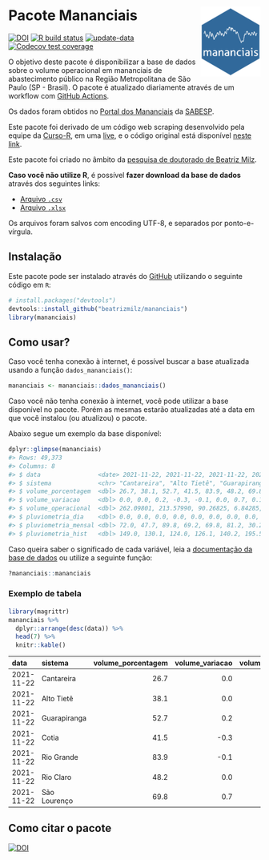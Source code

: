 
<!-- README.md is generated from README.Rmd. Please edit that file -->

# Pacote Mananciais <img src="man/figures/hexlogo.png" align="right" width = "120px"/>

<!-- badges: start -->

[![DOI](https://zenodo.org/badge/DOI/10.5281/zenodo.4733056.svg)](https://doi.org/10.5281/zenodo.4733056)
[![R build
status](https://github.com/beatrizmilz/mananciais/workflows/R-CMD-check/badge.svg)](https://github.com/beatrizmilz/mananciais/actions)
[![update-data](https://github.com/beatrizmilz/mananciais/actions/workflows/2-update_data.yaml/badge.svg)](https://github.com/beatrizmilz/mananciais/actions/workflows/2-update_data.yaml)
[![Codecov test
coverage](https://codecov.io/gh/beatrizmilz/mananciais/branch/master/graph/badge.svg)](https://codecov.io/gh/beatrizmilz/mananciais?branch=master)
<!-- badges: end -->

O objetivo deste pacote é disponibilizar a base de dados sobre o volume
operacional em mananciais de abastecimento público na Região
Metropolitana de São Paulo (SP - Brasil). O pacote é atualizado
diariamente através de um workflow com [GitHub
Actions](https://github.com/beatrizmilz/mananciais/actions).

Os dados foram obtidos no [Portal dos
Mananciais](http://mananciais.sabesp.com.br/Situacao) da
[SABESP](http://site.sabesp.com.br/site/Default.aspx).

Este pacote foi derivado de um código web scraping desenvolvido pela
equipe da [Curso-R](https://www.curso-r.com/), em uma
[live](https://youtu.be/jvZIxrMmOcQ), e o código original está
disponível [neste
link](https://github.com/curso-r/lives/blob/master/drafts/20200730_scraper_sabesp.R).

Este pacote foi criado no âmbito da [pesquisa de doutorado de Beatriz
Milz](https://beatrizmilz.github.io/tese/).

**Caso você não utilize R**, é possível **fazer download da base de
dados** através dos seguintes links:

  - [Arquivo
    `.csv`](https://github.com/beatrizmilz/mananciais/raw/master/inst/extdata/mananciais.csv)
  - [Arquivo
    `.xlsx`](https://github.com/beatrizmilz/mananciais/blob/master/inst/extdata/mananciais.xlsx?raw=true)

Os arquivos foram salvos com encoding UTF-8, e separados por
ponto-e-vírgula.

## Instalação

Este pacote pode ser instalado através do [GitHub](https://github.com/)
utilizando o seguinte código em `R`:

``` r
# install.packages("devtools")
devtools::install_github("beatrizmilz/mananciais")
library(mananciais)
```

## Como usar?

Caso você tenha conexão à internet, é possível buscar a base atualizada
usando a função `dados_mananciais()`:

``` r
mananciais <- mananciais::dados_mananciais() 
```

Caso você não tenha conexão à internet, você pode utilizar a base
disponível no pacote. Porém as mesmas estarão atualizadas até a data em
que você instalou (ou atualizou) o pacote.

Abaixo segue um exemplo da base disponível:

``` r
dplyr::glimpse(mananciais)
#> Rows: 49,373
#> Columns: 8
#> $ data                <date> 2021-11-22, 2021-11-22, 2021-11-22, 2021-11-22, 2…
#> $ sistema             <chr> "Cantareira", "Alto Tietê", "Guarapiranga", "Cotia…
#> $ volume_porcentagem  <dbl> 26.7, 38.1, 52.7, 41.5, 83.9, 48.2, 69.8, 26.7, 38…
#> $ volume_variacao     <dbl> 0.0, 0.0, 0.2, -0.3, -0.1, 0.0, 0.7, 0.1, 0.1, 0.9…
#> $ volume_operacional  <dbl> 262.09801, 213.57990, 90.26825, 6.84285, 94.07740,…
#> $ pluviometria_dia    <dbl> 0.0, 0.0, 0.0, 0.0, 0.0, 0.0, 0.0, 0.0, 0.4, 0.6, …
#> $ pluviometria_mensal <dbl> 72.0, 47.7, 89.8, 69.2, 69.8, 81.2, 30.2, 72.0, 47…
#> $ pluviometria_hist   <dbl> 149.0, 130.1, 124.0, 126.1, 140.2, 195.5, 154.6, 1…
```

Caso queira saber o significado de cada variável, leia a [documentação
da base de
dados](https://beatrizmilz.github.io/mananciais/reference/mananciais.html)
ou utilize a seguinte função:

``` r
?mananciais::mananciais
```

### Exemplo de tabela

``` r
library(magrittr)
mananciais %>% 
  dplyr::arrange(desc(data)) %>% 
  head(7) %>%
  knitr::kable()
```

| data       | sistema      | volume\_porcentagem | volume\_variacao | volume\_operacional | pluviometria\_dia | pluviometria\_mensal | pluviometria\_hist |
| :--------- | :----------- | ------------------: | ---------------: | ------------------: | ----------------: | -------------------: | -----------------: |
| 2021-11-22 | Cantareira   |                26.7 |              0.0 |           262.09801 |                 0 |                 72.0 |              149.0 |
| 2021-11-22 | Alto Tietê   |                38.1 |              0.0 |           213.57990 |                 0 |                 47.7 |              130.1 |
| 2021-11-22 | Guarapiranga |                52.7 |              0.2 |            90.26825 |                 0 |                 89.8 |              124.0 |
| 2021-11-22 | Cotia        |                41.5 |            \-0.3 |             6.84285 |                 0 |                 69.2 |              126.1 |
| 2021-11-22 | Rio Grande   |                83.9 |            \-0.1 |            94.07740 |                 0 |                 69.8 |              140.2 |
| 2021-11-22 | Rio Claro    |                48.2 |              0.0 |             6.59400 |                 0 |                 81.2 |              195.5 |
| 2021-11-22 | São Lourenço |                69.8 |              0.7 |            62.02673 |                 0 |                 30.2 |              154.6 |

## Como citar o pacote

[![DOI](https://zenodo.org/badge/DOI/10.5281/zenodo.4733056.svg)](https://doi.org/10.5281/zenodo.4733056)
